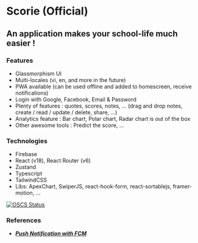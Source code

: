 # Scorie (Official)

## An application makes your school-life much easier !

### Features

- Glassmorphism UI
- Multi-locales (vi, en, and more in the future)
- PWA available (can be used offline and added to homescreen, receive notifications)
- Login with Google, Facebook, Email & Password
- Plenty of features : quotes, scores, notes, ... (drag and drop notes, create / read / update / delete, share, ...)
- Analytics feature : Bar chart, Polar chart, Radar chart is out of the box
- Other awesome tools : Predict the score, ...

### Technologies

- Firebase
- React (v18), React Router (v6)
- Zustand
- Typescript
- TailwindCSS
- Libs: ApexChart, SwiperJS, react-hook-form, react-sortablejs, framer-motion, ...

[![OSCS Status](https://www.oscs1024.com/platform/badge/yuran1811/Scorie.svg?size=small)](https://www.oscs1024.com/project/yuran1811/Scorie?ref=badge_small)

### References

- [**_Push Notification with FCM_**](https://blog.logrocket.com/push-notifications-react-firebase/)
